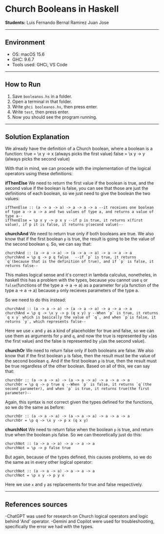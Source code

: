 # Church Booleans in Haskell

**Students:** 
Luis Fernando Bernal Ramirez
Juan Jose

---

## Environment
- OS: macOS 15.6
- GHC: 9.6.7
- Tools used: GHCi, VS Code

---

## How to Run
1. Save `booleanos.hs` in a folder.
2. Open a terminal in that folder.
3. Write `ghci booleanos.hs`, then press enter.
4. Write `test`, then press enter.
5. Now you should see the program running.

---

## Solution Explanation

We already have the definition of a Church boolean, where a boolean is a function:
    true = \x y -> x (always picks the first value)
    false = \x y -> y (always picks the second value)

With that in mind, we can procede with the implementation of the logical operators using these definitions:

**ifThenElse**
We need to return the first value if the boolean is true, and the second value if the boolean is false,
you can see that those are just the definitions of each boolean, so we just need to give the boolean the 
two values:

    ifThenElse :: (a -> a -> a) -> a -> a -> a --it receives one boolean of type a -> a -> a and two values of type a, and returns a value of type a--
    ifThenElse = \p x y -> p x y --if p is true, it returns x(first value), if p it is false, it returns y(second value)--

    
**churchAnd**
We need to return true only if both booleans are true. We also know that if the first boolean `p` is true, the 
result is going to be the value of the second boolean `q`. So, we can say that:
    
    churchAnd :: (a -> a -> a) -> (a -> a -> a) -> a -> a -> a
    churchAnd = \p q -> p q false   --if `p` is true, it returns `q`(because that is the definition of true), and if `p` is false, it returns false--

This makes logical sense and it's correct in lambda calculus, nonetheles, in haskell this has a problem with 
the types, because you cannot use `q` or `false`(functions of the type a -> a -> a) as a parameter for `p`(a
function of the type a -> a -> a) because `p` only recieves parameters of the type a.

So we need to do this instead:

    churchAnd :: (a -> a -> a) -> (a -> a -> a) -> a -> a -> a
    churchAnd = \p q -> \x y -> p (q x y) y --When `p` is true, it returns `q x y` which is basically the value of `q`, and when `p`is false, it returns `y`, which represents false--

Here we use `x` and `y` as a kind of placeholder for true and false, so we can use them as arguments for `p` and 
`q`, and now the true is represented by `x`(as the first value) and the false is represented by `y`(as the second
value).


**churchOr**
We need to return false only if both booleans are false. We also know that if the first boolean `p` is false,
then the result must be the value of the second boolean `q`. And if the first boolean `p` is true, then the 
result must be true regardless of the other boolean.
Based on all of this, we can say that:

    churchOr :: (a -> a -> a) -> (a -> a -> a) -> a -> a -> a
    churchOr = \p q -> p true q --When `p` is false, it returns `q`(the second parameter), and when `p` is true, it returns true(the first parameter)--

Again, this syntax is not correct given the types defined for the functions, so we do the same as before:

    churchOr :: (a -> a -> a) -> (a -> a -> a) -> a -> a -> a
    churchOr = \p q -> \x y -> p x (q x y)


**churchNot**
We need to return false when the boolean `p` is true, and return true when the boolean `p`is false.
So we can theoretically just do this:

    churchNot :: (a -> a -> a) -> a -> a -> a
    churchNot = \p -> p false true

But again, because of the types defined, this causes problems, so we do the same as in every other logical operator:

    churchNot :: (a -> a -> a) -> a -> a -> a
    churchNot = \p x y -> p y x 

Here we use `x` and `y` as replacements for true and false respectively.

---

## References sources
-ChatGPT was used for research on Church logical operators and logic behind 'And' operator.
-Gemini and Copilot were used for troubleshooting, specifically the error we had with the types.

